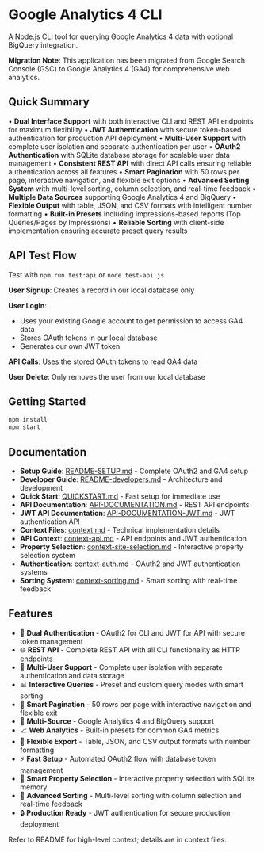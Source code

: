 # Google Analytics 4 CLI

A Node.js CLI tool for querying Google Analytics 4 data with optional BigQuery integration.

**Migration Note**: This application has been migrated from Google Search Console (GSC) to Google Analytics 4 (GA4) for comprehensive web analytics.

## Quick Summary

• **Dual Interface Support** with both interactive CLI and REST API endpoints for maximum flexibility
• **JWT Authentication** with secure token-based authentication for production API deployment
• **Multi-User Support** with complete user isolation and separate authentication per user
• **OAuth2 Authentication** with SQLite database storage for scalable user data management
• **Consistent REST API** with direct API calls ensuring reliable authentication across all features
• **Smart Pagination** with 50 rows per page, interactive navigation, and flexible exit options
• **Advanced Sorting System** with multi-level sorting, column selection, and real-time feedback
• **Multiple Data Sources** supporting Google Analytics 4 and BigQuery
• **Flexible Output** with table, JSON, and CSV formats with intelligent number formatting
• **Built-in Presets** including impressions-based reports (Top Queries/Pages by Impressions)
• **Reliable Sorting** with client-side implementation ensuring accurate preset query results

## API Test Flow

Test with `npm run test:api` or `node test-api.js`

**User Signup**: Creates a record in our local database only

**User Login**: 
- Uses your existing Google account to get permission to access GA4 data
- Stores OAuth tokens in our local database
- Generates our own JWT token

**API Calls**: Uses the stored OAuth tokens to read GA4 data

**User Delete**: Only removes the user from our local database

## Getting Started

```bash
npm install
npm start
```

## Documentation

- **Setup Guide**: [README-SETUP.md](./README-SETUP.md) - Complete OAuth2 and GA4 setup
- **Developer Guide**: [README-developers.md](./README-developers.md) - Architecture and development
- **Quick Start**: [QUICKSTART.md](./QUICKSTART.md) - Fast setup for immediate use
- **API Documentation**: [API-DOCUMENTATION.md](./API-DOCUMENTATION.md) - REST API endpoints
- **JWT API Documentation**: [API-DOCUMENTATION-JWT.md](./API-DOCUMENTATION-JWT.md) - JWT authentication API
- **Context Files**: [context.md](./context.md) - Technical implementation details
- **API Context**: [context-api.md](./context-api.md) - API endpoints and JWT authentication
- **Property Selection**: [context-site-selection.md](./context-site-selection.md) - Interactive property selection system
- **Authentication**: [context-auth.md](./context-auth.md) - OAuth2 and JWT authentication systems
- **Sorting System**: [context-sorting.md](./context-sorting.md) - Smart sorting with real-time feedback

## Features

- 🔐 **Dual Authentication** - OAuth2 for CLI and JWT for API with secure token management
- 🌐 **REST API** - Complete REST API with all CLI functionality as HTTP endpoints
- 👥 **Multi-User Support** - Complete user isolation with separate authentication and data storage
- 📊 **Interactive Queries** - Preset and custom query modes with smart sorting
- 📄 **Smart Pagination** - 50 rows per page with interactive navigation and flexible exit
- 🏢 **Multi-Source** - Google Analytics 4 and BigQuery support
- 📈 **Web Analytics** - Built-in presets for common GA4 metrics
- 💾 **Flexible Export** - Table, JSON, and CSV output formats with number formatting
- ⚡ **Fast Setup** - Automated OAuth2 flow with database token management
- 🎯 **Smart Property Selection** - Interactive property selection with SQLite memory
- 🔄 **Advanced Sorting** - Multi-level sorting with column selection and real-time feedback
- 🔒 **Production Ready** - JWT authentication for secure production deployment

Refer to README for high-level context; details are in context files.
